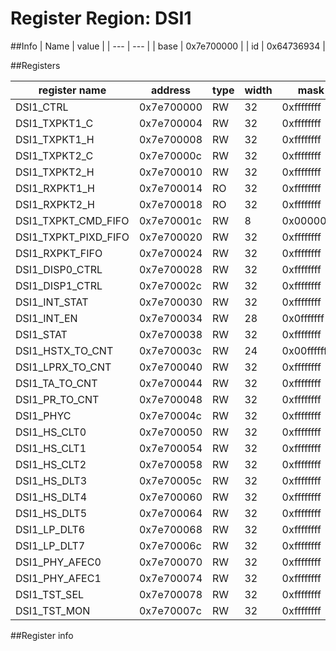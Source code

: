 # Register Region: DSI1


##Info
| Name | value |
| --- | --- |
| base | 0x7e700000 |
| id | 0x64736934 |

##Registers

| register name | address | type | width | mask | reset |
| --- | --- | --- | --- | --- | --- |
| DSI1_CTRL | 0x7e700000 | RW | 32 | 0xffffffff | 0000000000 |
| DSI1_TXPKT1_C | 0x7e700004 | RW | 32 | 0xffffffff | 0000000000 |
| DSI1_TXPKT1_H | 0x7e700008 | RW | 32 | 0xffffffff | 0000000000 |
| DSI1_TXPKT2_C | 0x7e70000c | RW | 32 | 0xffffffff | 0000000000 |
| DSI1_TXPKT2_H | 0x7e700010 | RW | 32 | 0xffffffff | 0000000000 |
| DSI1_RXPKT1_H | 0x7e700014 | RO | 32 | 0xffffffff |  |
| DSI1_RXPKT2_H | 0x7e700018 | RO | 32 | 0xffffffff |  |
| DSI1_TXPKT_CMD_FIFO | 0x7e70001c | RW | 8 | 0x000000ff |  |
| DSI1_TXPKT_PIXD_FIFO | 0x7e700020 | RW | 32 | 0xffffffff | 0000000000 |
| DSI1_RXPKT_FIFO | 0x7e700024 | RW | 32 | 0xffffffff | 0000000000 |
| DSI1_DISP0_CTRL | 0x7e700028 | RW | 32 | 0xffffffff |  |
| DSI1_DISP1_CTRL | 0x7e70002c | RW | 32 | 0xffffffff |  |
| DSI1_INT_STAT | 0x7e700030 | RW | 32 | 0xffffffff |  |
| DSI1_INT_EN | 0x7e700034 | RW | 28 | 0x0fffffff | 0000000000 |
| DSI1_STAT | 0x7e700038 | RW | 32 | 0xffffffff |  |
| DSI1_HSTX_TO_CNT | 0x7e70003c | RW | 24 | 0x00ffffff | 0000000000 |
| DSI1_LPRX_TO_CNT | 0x7e700040 | RW | 32 | 0xffffffff | 0000000000 |
| DSI1_TA_TO_CNT | 0x7e700044 | RW | 32 | 0xffffffff | 0000000000 |
| DSI1_PR_TO_CNT | 0x7e700048 | RW | 32 | 0xffffffff | 0000000000 |
| DSI1_PHYC | 0x7e70004c | RW | 32 | 0xffffffff | 0000000000 |
| DSI1_HS_CLT0 | 0x7e700050 | RW | 32 | 0xffffffff | 0000000000 |
| DSI1_HS_CLT1 | 0x7e700054 | RW | 32 | 0xffffffff | 0000000000 |
| DSI1_HS_CLT2 | 0x7e700058 | RW | 32 | 0xffffffff | 0000000000 |
| DSI1_HS_DLT3 | 0x7e70005c | RW | 32 | 0xffffffff | 0000000000 |
| DSI1_HS_DLT4 | 0x7e700060 | RW | 32 | 0xffffffff | 0000000000 |
| DSI1_HS_DLT5 | 0x7e700064 | RW | 32 | 0xffffffff | 0000000000 |
| DSI1_LP_DLT6 | 0x7e700068 | RW | 32 | 0xffffffff | 0000000000 |
| DSI1_LP_DLT7 | 0x7e70006c | RW | 32 | 0xffffffff | 0000000000 |
| DSI1_PHY_AFEC0 | 0x7e700070 | RW | 32 | 0xffffffff | 0000000000 |
| DSI1_PHY_AFEC1 | 0x7e700074 | RW | 32 | 0xffffffff | 0000000000 |
| DSI1_TST_SEL | 0x7e700078 | RW | 32 | 0xffffffff | 0000000000 |
| DSI1_TST_MON | 0x7e70007c | RW | 32 | 0xffffffff | 0000000000 |

##Register info

